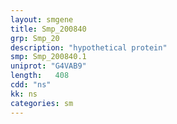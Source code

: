 ```yaml
---
layout: smgene
title: Smp_200840
grp: Smp_20
description: "hypothetical protein"
smp: Smp_200840.1
uniprot: "G4VAB9"
length:   408
cdd: "ns"
kk: ns
categories: sm
---
```


